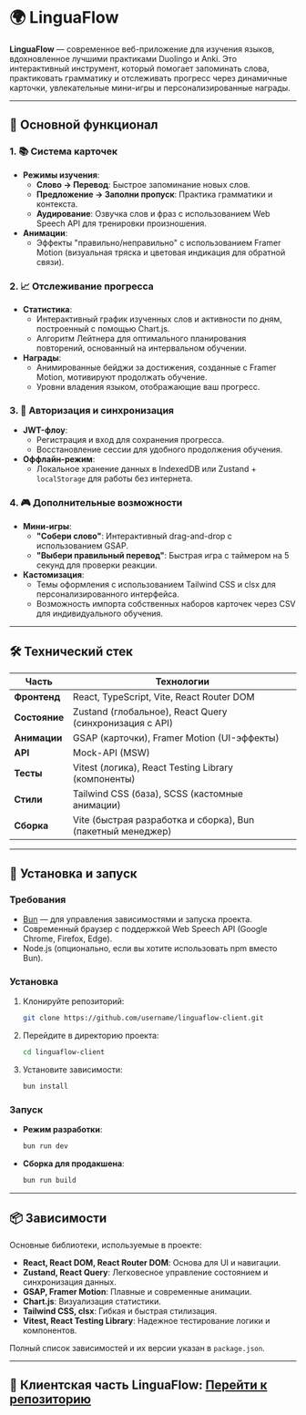 # 🌍 LinguaFlow

**LinguaFlow** — современное веб-приложение для изучения языков, вдохновленное лучшими практиками Duolingo и Anki. Это интерактивный инструмент, который помогает запоминать слова, практиковать грамматику и отслеживать прогресс через динамичные карточки, увлекательные мини-игры и персонализированные награды.

---

## 🎯 Основной функционал

### 1. 📚 Система карточек
- **Режимы изучения**:
  - **Слово → Перевод**: Быстрое запоминание новых слов.
  - **Предложение → Заполни пропуск**: Практика грамматики и контекста.
  - **Аудирование**: Озвучка слов и фраз с использованием Web Speech API для тренировки произношения.
- **Анимации**:
  - Эффекты "правильно/неправильно" с использованием Framer Motion (визуальная тряска и цветовая индикация для обратной связи).

### 2. 📈 Отслеживание прогресса
- **Статистика**:
  - Интерактивный график изученных слов и активности по дням, построенный с помощью Chart.js.
  - Алгоритм Лейтнера для оптимального планирования повторений, основанный на интервальном обучении.
- **Награды**:
  - Анимированные бейджи за достижения, созданные с Framer Motion, мотивируют продолжать обучение.
  - Уровни владения языком, отображающие ваш прогресс.

### 3. 🔐 Авторизация и синхронизация
- **JWT-флоу**:
  - Регистрация и вход для сохранения прогресса.
  - Восстановление сессии для удобного продолжения обучения.
- **Оффлайн-режим**:
  - Локальное хранение данных в IndexedDB или Zustand + `localStorage` для работы без интернета.

### 4. 🎮 Дополнительные возможности
- **Мини-игры**:
  - **"Собери слово"**: Интерактивный drag-and-drop с использованием GSAP.
  - **"Выбери правильный перевод"**: Быстрая игра с таймером на 5 секунд для проверки реакции.
- **Кастомизация**:
  - Темы оформления с использованием Tailwind CSS и clsx для персонализированного интерфейса.
  - Возможность импорта собственных наборов карточек через CSV для индивидуального обучения.

---

## 🛠 Технический стек

| Часть            | Технологии                                                  |
|------------------|------------------------------------------------------------|
| **Фронтенд**     | React, TypeScript, Vite, React Router DOM                  |
| **Состояние**    | Zustand (глобальное), React Query (синхронизация с API)    |
| **Анимации**     | GSAP (карточки), Framer Motion (UI-эффекты)                |
| **API**          | Mock-API (MSW) |
| **Тесты**        | Vitest (логика), React Testing Library (компоненты)        |
| **Стили**        | Tailwind CSS (база), SCSS (кастомные анимации)             |
| **Сборка**       | Vite (быстрая разработка и сборка), Bun (пакетный менеджер)|

---

## 🚀 Установка и запуск

### Требования
- [Bun](https://bun.sh/) — для управления зависимостями и запуска проекта.
- Современный браузер с поддержкой Web Speech API (Google Chrome, Firefox, Edge).
- Node.js (опционально, если вы хотите использовать npm вместо Bun).

### Установка
1. Клонируйте репозиторий:
   ```bash
   git clone https://github.com/username/linguaflow-client.git
   ```
2. Перейдите в директорию проекта:
   ```bash
   cd linguaflow-client
   ```
3. Установите зависимости:
   ```bash
   bun install
   ```

### Запуск
- **Режим разработки**:
  ```bash
  bun run dev
  ```
- **Сборка для продакшена**:
  ```bash
  bun run build
  ```

---

## 📦 Зависимости
Основные библиотеки, используемые в проекте:
- **React, React DOM, React Router DOM**: Основа для UI и навигации.
- **Zustand, React Query**: Легковесное управление состоянием и синхронизация данных.
- **GSAP, Framer Motion**: Плавные и современные анимации.
- **Chart.js**: Визуализация статистики.
- **Tailwind CSS, clsx**: Гибкая и быстрая стилизация.
- **Vitest, React Testing Library**: Надежное тестирование логики и компонентов.

Полный список зависимостей и их версии указан в `package.json`.

---

## 🔗 Клиентская часть LinguaFlow: [Перейти к репозиторию](https://github.com/WalexWeb/LinguaFlow-client)
